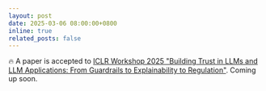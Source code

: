 ```yaml
---
layout: post
date: 2025-03-06 08:00:00+0800
inline: true
related_posts: false
---
```


🔥 A paper is accepted to <a href='https://building-trust-in-llms.github.io/iclr-workshop/'>ICLR Workshop 2025 "Building Trust in LLMs and LLM Applications: From Guardrails to Explainability to Regulation"</a>. Coming up soon.

